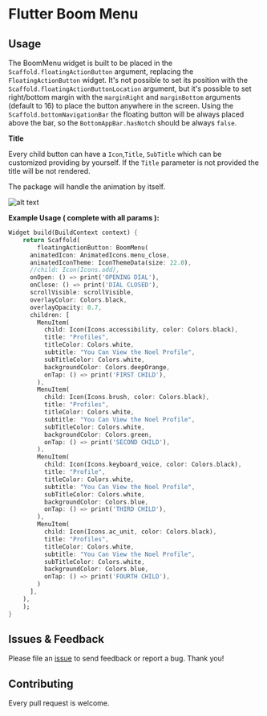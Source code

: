 # Flutter Boom Menu

## Usage

The BoomMenu widget is built to be placed in the `Scaffold.floatingActionButton` argument, replacing the `FloatingActionButton` widget.
It's not possible to set its position with the `Scaffold.floatingActionButtonLocation` argument, but it's possible to set right/bottom margin with the `marginRight` and `marginBottom` arguments (default to 16) to place the button anywhere in the screen.
Using the `Scaffold.bottomNavigationBar` the floating button will be always placed above the bar, so the `BottomAppBar.hasNotch` should be always `false`.

**Title**

Every child button can have a `Icon`,`Title`, `SubTitle` which can be customized providing by yourself. If the `Title` parameter is not provided the title will be not rendered.

The package will handle the animation by itself.

![alt text](https://github.com/AimenSayoud/flutter_boom_menu_new/screenshot/boom-menu-video.gif)

**Example Usage ( complete with all params ):**

```dart
Widget build(BuildContext context) {
    return Scaffold(
        floatingActionButton: BoomMenu(
      animatedIcon: AnimatedIcons.menu_close,
      animatedIconTheme: IconThemeData(size: 22.0),
      //child: Icon(Icons.add),
      onOpen: () => print('OPENING DIAL'),
      onClose: () => print('DIAL CLOSED'),
      scrollVisible: scrollVisible,
      overlayColor: Colors.black,
      overlayOpacity: 0.7,
      children: [
        MenuItem(
          child: Icon(Icons.accessibility, color: Colors.black),
          title: "Profiles",
          titleColor: Colors.white,
          subtitle: "You Can View the Noel Profile",
          subTitleColor: Colors.white,
          backgroundColor: Colors.deepOrange,
          onTap: () => print('FIRST CHILD'),
        ),
        MenuItem(
          child: Icon(Icons.brush, color: Colors.black),
          title: "Profiles",
          titleColor: Colors.white,
          subtitle: "You Can View the Noel Profile",
          subTitleColor: Colors.white,
          backgroundColor: Colors.green,
          onTap: () => print('SECOND CHILD'),
        ),
        MenuItem(
          child: Icon(Icons.keyboard_voice, color: Colors.black),
          title: "Profile",
          titleColor: Colors.white,
          subtitle: "You Can View the Noel Profile",
          subTitleColor: Colors.white,
          backgroundColor: Colors.blue,
          onTap: () => print('THIRD CHILD'),
        ),
        MenuItem(
          child: Icon(Icons.ac_unit, color: Colors.black),
          title: "Profiles",
          titleColor: Colors.white,
          subtitle: "You Can View the Noel Profile",
          subTitleColor: Colors.white,
          backgroundColor: Colors.blue,
          onTap: () => print('FOURTH CHILD'),
        )
      ],
    ),
    );
}
```
## Issues & Feedback

Please file an [issue](https://github.com/Mohanraj153/flutter_boom_menu/issues) to send feedback or report a bug. Thank you!

## Contributing

Every pull request is welcome.